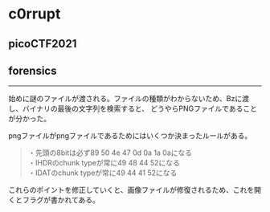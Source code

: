 ﻿# c0rrupt
## picoCTF2021
## forensics
***

始めに謎のファイルが渡される。ファイルの種類がわからないため、Bzに渡し、バイナリの最後の文字列を検索すると、
どうやらPNGファイルであることが分かった。

pngファイルがpngファイルであるためにはいくつか決まったルールがある。  
> ・先頭の8bitは必ず89 50 4e 47 0d 0a 1a 0aになる  
・IHDRのchunk typeが常に49 48 44 52になる  
・IDATのchunk typeが常に49 44 41 52になる  

これらのポイントを修正していくと、画像ファイルが修復されるため、これを開くとフラグが書かれてある。